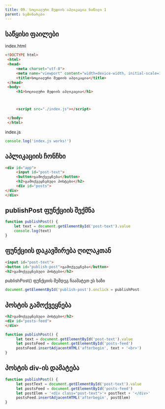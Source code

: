 ```yaml
---
title: 09. სოციალური მედიის აპლიკაცია ნაწილი 1 
parent: სემინარები
---
```


## საწყისი ფაილები
index.html
```html
<!DOCTYPE html>
 <html>
 <head>
     <meta charset="utf-8">
     <meta name="viewport" content="width=device-width, initial-scale=1">
     <title>სოციალური მედიის აპლიკაცია</title>
 </head>
 <body>
     <h1>სოციალური მედიის აპლიკაცია</h1>



     <script src="./index.js"></script>

 </body>
 </html>
```


index.js
```js
console.log('index.js works!')
```


## აპლიკაციის ჩონჩხი
```html
<div id="app">
     <input id="post-text">
     <button>გამოქვეყნება</button>
     <h2>გამოქვეყნებული პოსტები</h2>
     <div id="posts">
</div>
</div>
```

## publishPost ფუნქციის შექმნა
```js
function publishPost() {
	let text = document.getElementById('post-text').value
	console.log(text)
}
```


## ფუნქციის დაკავშირება ღილაკთან
```html
<input id="post-text">
<button id="publish-post">გამოქვეყნება</button>
<h2>გამოქვეყნებული პოსტები</h2>
```

publishPost() ფუნქციის შემდეგ ჩაამატეთ ეს ხაზი
```js
document.getElementById('publish-post').onclick = publishPost
```

## პოსტის გამოქვეყნება
```html
<h2>გამოქვეყნებული პოსტები</h2>
<div id="posts-feed">
</div>
```

```js
function publishPost() {
	 let text = document.getElementById('post-text').value
	 let postsFeed = document.getElementById('posts-feed')
	 postsFeed.insertAdjacentHTML('afterbegin', text + '<br>')
}
```

## პოსტის div-ის დამატება
```js
function publishPost() {
     let postText = document.getElementById('post-text').value
     let postsFeed = document.getElementById('posts-feed')
     let postElem = '<div class="post-text">'+ postText + '</div>'
     postsFeed.insertAdjacentHTML('afterbegin', postElem)
}
```